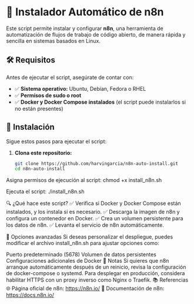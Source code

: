 # 🚀 Instalador Automático de n8n

Este script permite instalar y configurar **n8n**, una herramienta de automatización de flujos de trabajo de código abierto, de manera rápida y sencilla en sistemas basados en Linux.

## 🛠️ Requisitos

Antes de ejecutar el script, asegúrate de contar con:

- ✅ **Sistema operativo:** Ubuntu, Debian, Fedora o RHEL  
- ✅ **Permisos de sudo o root**  
- ✅ **Docker y Docker Compose instalados** (el script puede instalarlos si no están presentes)  

## 📌 Instalación

Sigue estos pasos para ejecutar el script:

1. **Clona este repositorio:**  
   ```bash
   git clone https://github.com/harvingarcia/n8n-auto-install.git
   cd n8n-auto-install

Asigna permisos de ejecución al script:
chmod +x install_n8n.sh

Ejecuta el script:
./install_n8n.sh


🔍 ¿Qué hace este script?
✅ Verifica si Docker y Docker Compose están instalados, y los instala si es necesario.
✅ Descarga la imagen de n8n y configura un contenedor en Docker.
✅ Crea un volumen persistente para los datos de n8n.
✅ Levanta el servicio de n8n automáticamente.

🚀 Opciones avanzadas
Si deseas personalizar el despliegue, puedes modificar el archivo install_n8n.sh para ajustar opciones como:

Puerto predeterminado (5678)
Volumen de datos persistentes
Configuraciones adicionales de Docker
📝 Notas
Si quieres que n8n arranque automáticamente después de un reinicio, revisa la configuración de docker-compose o systemd.
Para desplegar en producción, considera habilitar HTTPS con un proxy inverso como Nginx o Traefik.
📚 Referencias
🌐 Página oficial de n8n: https://n8n.io/
📖 Documentación de n8n: https://docs.n8n.io/

